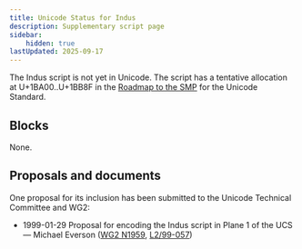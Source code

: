 ```yaml
---
title: Unicode Status for Indus
description: Supplementary script page
sidebar:
    hidden: true
lastUpdated: 2025-09-17
---
```


The Indus script is not yet in Unicode. The script has a tentative allocation at U+1BA00..U+1BB8F in the [Roadmap to the SMP](http://www.unicode.org/roadmaps/smp/) for the Unicode Standard.

## Blocks

None.

## Proposals and documents

One proposal for its inclusion has been submitted to the Unicode Technical Committee and WG2:
- 1999-01-29 Proposal for encoding the Indus script in Plane 1 of the UCS — Michael Everson ([WG2 N1959](https://www.unicode.org/wg2/docs/n1959.pdf), [L2/99-057](http://www.unicode.org/L2/L1999/n1959.pdf))
